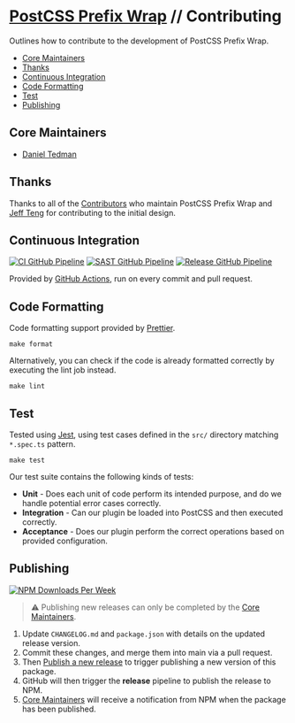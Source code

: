 # [PostCSS Prefix Wrap](./README.md) // Contributing

Outlines how to contribute to the development of PostCSS Prefix Wrap.

-   [Core Maintainers](#core-maintainers)
-   [Thanks](#thanks)
-   [Continuous Integration](#continuous-integration)
-   [Code Formatting](#code-formatting)
-   [Test](#test)
-   [Publishing](#publishing)

## Core Maintainers

-   [Daniel Tedman](https://github.com/dbtedman)

## Thanks

Thanks to all of the [Contributors](https://github.com/dbtedman/postcss-prefixwrap/graphs/contributors) who maintain PostCSS Prefix Wrap and [Jeff Teng](https://github.com/aj120426394) for contributing to the initial design.

## Continuous Integration

[![CI GitHub Pipeline](https://img.shields.io/github/workflow/status/dbtedman/postcss-prefixwrap/ci?style=for-the-badge&logo=github&label=ci)](https://github.com/dbtedman/postcss-prefixwrap/actions/workflows/ci.yml?query=branch%3Amain)
[![SAST GitHub Pipeline](https://img.shields.io/github/workflow/status/dbtedman/postcss-prefixwrap/sast?style=for-the-badge&logo=github&label=sast)](https://github.com/dbtedman/postcss-prefixwrap/actions/workflows/sast.yml)
[![Release GitHub Pipeline](https://img.shields.io/github/workflow/status/dbtedman/postcss-prefixwrap/release?style=for-the-badge&logo=github&label=release)](https://github.com/dbtedman/postcss-prefixwrap/actions/workflows/release.yml)

Provided by [GitHub Actions](https://github.com/dbtedman/postcss-prefixwrap/actions?workflow=Test), run on every commit and pull request.

## Code Formatting

Code formatting support provided by [Prettier](https://prettier.io/).

```shell
make format
```

Alternatively, you can check if the code is already formatted correctly by executing the lint job instead.

```shell
make lint
```

## Test

Tested using [Jest](https://jestjs.io/), using test cases defined in the `src/` directory matching `*.spec.ts` pattern.

```shell
make test
```

Our test suite contains the following kinds of tests:

-   **Unit** - Does each unit of code perform its intended purpose, and do we handle potential error cases correctly.
-   **Integration** - Can our plugin be loaded into PostCSS and then executed correctly.
-   **Acceptance** - Does our plugin perform the correct operations based on provided configuration.

## Publishing

[![NPM Downloads Per Week](https://img.shields.io/npm/dw/postcss-prefixwrap?color=blue&logo=npm&style=for-the-badge)](https://www.npmjs.com/package/postcss-prefixwrap)

> ⚠️ Publishing new releases can only be completed by the [Core Maintainers](#core-maintainers).

1. Update `CHANGELOG.md` and `package.json` with details on the updated release version.
2. Commit these changes, and merge them into main via a pull request.
3. Then [Publish a new release](https://github.com/dbtedman/postcss-prefixwrap/releases/new) to trigger publishing a new version of this package.
4. GitHub will then trigger the **release** pipeline to publish the release to NPM.
5. [Core Maintainers](#core-maintainers) will receive a notification from NPM when the package has been published.
